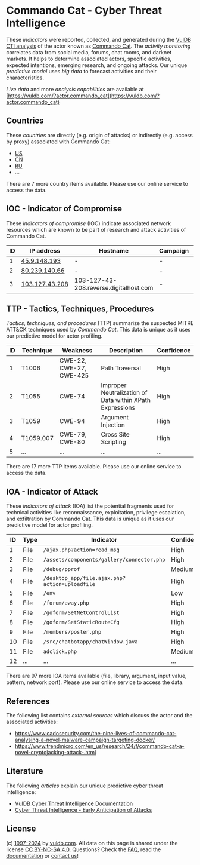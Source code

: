 # Commando Cat - Cyber Threat Intelligence

These _indicators_ were reported, collected, and generated during the [VulDB CTI analysis](https://vuldb.com/?kb.cti) of the actor known as [Commando Cat](https://vuldb.com/?actor.commando_cat). The _activity monitoring_ correlates data from social media, forums, chat rooms, and darknet markets. It helps to determine associated actors, specific activities, expected intentions, emerging research, and ongoing attacks. Our unique _predictive model_ uses _big data_ to forecast activities and their characteristics.

_Live data_ and more _analysis capabilities_ are available at [https://vuldb.com/?actor.commando_cat](https://vuldb.com/?actor.commando_cat)

## Countries

These _countries_ are directly (e.g. origin of attacks) or indirectly (e.g. access by proxy) associated with Commando Cat:

* [US](https://vuldb.com/?country.us)
* [CN](https://vuldb.com/?country.cn)
* [RU](https://vuldb.com/?country.ru)
* ...

There are 7 more country items available. Please use our online service to access the data.

## IOC - Indicator of Compromise

These _indicators of compromise_ (IOC) indicate associated network resources which are known to be part of research and attack activities of Commando Cat.

ID | IP address | Hostname | Campaign | Confidence
-- | ---------- | -------- | -------- | ----------
1 | [45.9.148.193](https://vuldb.com/?ip.45.9.148.193) | - | - | High
2 | [80.239.140.66](https://vuldb.com/?ip.80.239.140.66) | - | - | High
3 | [103.127.43.208](https://vuldb.com/?ip.103.127.43.208) | 103-127-43-208.reverse.digitalhost.com | - | High

## TTP - Tactics, Techniques, Procedures

_Tactics, techniques, and procedures_ (TTP) summarize the suspected MITRE ATT&CK techniques used by _Commando Cat_. This data is unique as it uses our predictive model for actor profiling.

ID | Technique | Weakness | Description | Confidence
-- | --------- | -------- | ----------- | ----------
1 | T1006 | CWE-22, CWE-27, CWE-425 | Path Traversal | High
2 | T1055 | CWE-74 | Improper Neutralization of Data within XPath Expressions | High
3 | T1059 | CWE-94 | Argument Injection | High
4 | T1059.007 | CWE-79, CWE-80 | Cross Site Scripting | High
5 | ... | ... | ... | ...

There are 17 more TTP items available. Please use our online service to access the data.

## IOA - Indicator of Attack

These _indicators of attack_ (IOA) list the potential fragments used for technical activities like reconnaissance, exploitation, privilege escalation, and exfiltration by Commando Cat. This data is unique as it uses our predictive model for actor profiling.

ID | Type | Indicator | Confidence
-- | ---- | --------- | ----------
1 | File | `/ajax.php?action=read_msg` | High
2 | File | `/assets/components/gallery/connector.php` | High
3 | File | `/debug/pprof` | Medium
4 | File | `/desktop_app/file.ajax.php?action=uploadfile` | High
5 | File | `/env` | Low
6 | File | `/forum/away.php` | High
7 | File | `/goform/SetNetControlList` | High
8 | File | `/goform/SetStaticRouteCfg` | High
9 | File | `/members/poster.php` | High
10 | File | `/src/chatbotapp/chatWindow.java` | High
11 | File | `adclick.php` | Medium
12 | ... | ... | ...

There are 97 more IOA items available (file, library, argument, input value, pattern, network port). Please use our online service to access the data.

## References

The following list contains _external sources_ which discuss the actor and the associated activities:

* https://www.cadosecurity.com/the-nine-lives-of-commando-cat-analysing-a-novel-malware-campaign-targeting-docker/
* https://www.trendmicro.com/en_us/research/24/f/commando-cat-a-novel-cryptojacking-attack-.html

## Literature

The following _articles_ explain our unique predictive cyber threat intelligence:

* [VulDB Cyber Threat Intelligence Documentation](https://vuldb.com/?kb.cti)
* [Cyber Threat Intelligence - Early Anticipation of Attacks](https://www.scip.ch/en/?labs.20201022)

## License

(c) [1997-2024](https://vuldb.com/?kb.changelog) by [vuldb.com](https://vuldb.com/?kb.about). All data on this page is shared under the license [CC BY-NC-SA 4.0](https://creativecommons.org/licenses/by-nc-sa/4.0/). Questions? Check the [FAQ](https://vuldb.com/?kb.faq), read the [documentation](https://vuldb.com/?kb) or [contact us](https://vuldb.com/?contact)!
